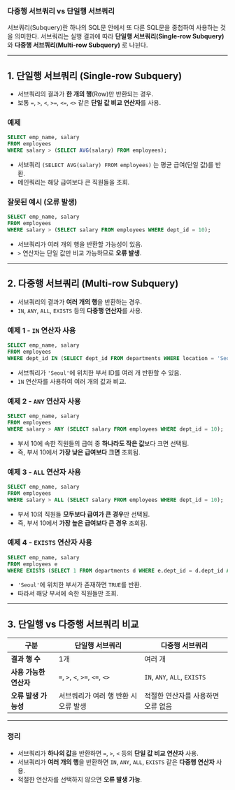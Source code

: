 ### 다중행 서브쿼리 vs 단일행 서브쿼리

서브쿼리(Subquery)란 하나의 SQL문 안에서 또 다른 SQL문을 중첩하여 사용하는 것을 의미한다. 서브쿼리는 실행 결과에 따라 **단일행 서브쿼리(Single-row Subquery)** 와 **다중행 서브쿼리(Multi-row Subquery)** 로 나뉜다.

---

## 1. **단일행 서브쿼리 (Single-row Subquery)**
- 서브쿼리의 결과가 **한 개의 행**(Row)만 반환되는 경우.
- 보통 `=`, `>`, `<`, `>=`, `<=`, `<>` 같은 **단일 값 비교 연산자**를 사용.

### **예제**
```sql
SELECT emp_name, salary
FROM employees
WHERE salary > (SELECT AVG(salary) FROM employees);
```
- 서브쿼리 `(SELECT AVG(salary) FROM employees)` 는 평균 급여(단일 값)를 반환.
- 메인쿼리는 해당 급여보다 큰 직원들을 조회.

### **잘못된 예시 (오류 발생)**
```sql
SELECT emp_name, salary
FROM employees
WHERE salary > (SELECT salary FROM employees WHERE dept_id = 10);
```
- 서브쿼리가 여러 개의 행을 반환할 가능성이 있음.
- `>` 연산자는 단일 값만 비교 가능하므로 **오류 발생**.

---

## 2. **다중행 서브쿼리 (Multi-row Subquery)**
- 서브쿼리의 결과가 **여러 개의 행**을 반환하는 경우.
- `IN`, `ANY`, `ALL`, `EXISTS` 등의 **다중행 연산자**를 사용.

### **예제 1 - `IN` 연산자 사용**
```sql
SELECT emp_name, salary
FROM employees
WHERE dept_id IN (SELECT dept_id FROM departments WHERE location = 'Seoul');
```
- 서브쿼리가 `'Seoul'`에 위치한 부서 ID를 여러 개 반환할 수 있음.
- `IN` 연산자를 사용하여 여러 개의 값과 비교.

### **예제 2 - `ANY` 연산자 사용**
```sql
SELECT emp_name, salary
FROM employees
WHERE salary > ANY (SELECT salary FROM employees WHERE dept_id = 10);
```
- 부서 10에 속한 직원들의 급여 중 **하나라도 작은 값**보다 크면 선택됨.
- 즉, 부서 10에서 **가장 낮은 급여보다 크면** 조회됨.

### **예제 3 - `ALL` 연산자 사용**
```sql
SELECT emp_name, salary
FROM employees
WHERE salary > ALL (SELECT salary FROM employees WHERE dept_id = 10);
```
- 부서 10의 직원들 **모두보다 급여가 큰 경우**만 선택됨.
- 즉, 부서 10에서 **가장 높은 급여보다 큰 경우** 조회됨.

### **예제 4 - `EXISTS` 연산자 사용**
```sql
SELECT emp_name, salary
FROM employees e
WHERE EXISTS (SELECT 1 FROM departments d WHERE e.dept_id = d.dept_id AND d.location = 'Seoul');
```
- `'Seoul'`에 위치한 부서가 존재하면 `TRUE`를 반환.
- 따라서 해당 부서에 속한 직원들만 조회.

---

## 3. **단일행 vs 다중행 서브쿼리 비교**
| 구분  | 단일행 서브쿼리 | 다중행 서브쿼리 |
|------|--------------|--------------|
| **결과 행 수** | 1개 | 여러 개 |
| **사용 가능한 연산자** | `=`, `>`, `<`, `>=`, `<=`, `<>` | `IN`, `ANY`, `ALL`, `EXISTS` |
| **오류 발생 가능성** | 서브쿼리가 여러 행 반환 시 오류 발생 | 적절한 연산자를 사용하면 오류 없음 |

---

### **정리**
- 서브쿼리가 **하나의 값**을 반환하면 `=`, `>`, `<` 등의 **단일 값 비교 연산자** 사용.
- 서브쿼리가 **여러 개의 행**을 반환하면 `IN`, `ANY`, `ALL`, `EXISTS` 같은 **다중행 연산자** 사용.
- 적절한 연산자를 선택하지 않으면 **오류 발생 가능**.
